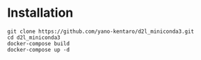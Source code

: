 # Installation
```
git clone https://github.com/yano-kentaro/d2l_miniconda3.git
cd d2l_miniconda3
docker-compose build
docker-compose up -d
```